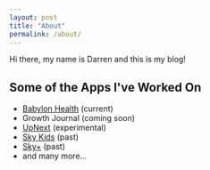 ```yaml
---
layout: post
title: "About"
permalink: /about/
---
```


Hi there, my name is Darren and this is my blog!

## Some of the Apps I've Worked On

- [Babylon Health](https://play.google.com/store/apps/details?id=com.babylon) (current)
- Growth Journal (coming soon)
- [UpNext](https://github.com/DarrenAtherton49/UpNext) (experimental)
- [Sky Kids](https://play.google.com/store/apps/details?id=com.bskyb.skykids) (past)
- [Sky+](https://play.google.com/store/apps/details?id=com.bskyb.android.skyplus) (past)
- and many more...
